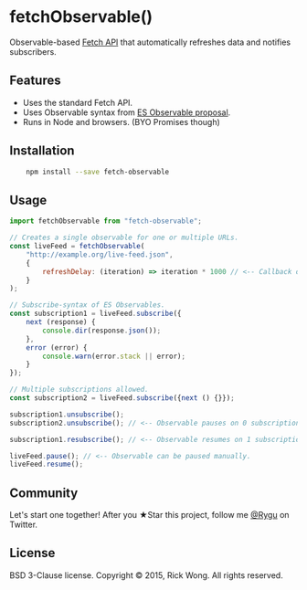 # fetchObservable()

Observable-based [Fetch API](https://github.com/whatwg/fetch) that automatically refreshes data and notifies subscribers.

## Features

- Uses the standard Fetch API.
- Uses Observable syntax from [ES Observable proposal](https://github.com/zenparsing/es-observable).
- Runs in Node and browsers. (BYO Promises though)

## Installation

```bash
	npm install --save fetch-observable
```

## Usage

````js
import fetchObservable from "fetch-observable";

// Creates a single observable for one or multiple URLs.
const liveFeed = fetchObservable(
	"http://example.org/live-feed.json",
	{
		refreshDelay: (iteration) => iteration * 1000 // <-- Callback or just integer ms.
	}
);

// Subscribe-syntax of ES Observables.
const subscription1 = liveFeed.subscribe({
	next (response) {
		console.dir(response.json());
	},
	error (error) {
		console.warn(error.stack || error);
	}
});

// Multiple subscriptions allowed.
const subscription2 = liveFeed.subscribe({next () {}});

subscription1.unsubscribe();
subscription2.unsubscribe(); // <-- Observable pauses on 0 subscriptions.

subscription1.resubscribe(); // <-- Observable resumes on 1 subscription.

liveFeed.pause(); // <-- Observable can be paused manually.
liveFeed.resume();
````

## Community

Let's start one together! After you ★Star this project, follow me [@Rygu](https://twitter.com/rygu)
on Twitter.

## License

BSD 3-Clause license. Copyright © 2015, Rick Wong. All rights reserved.
